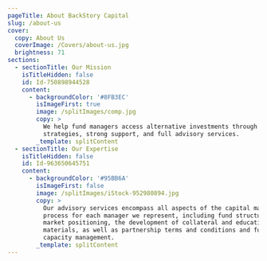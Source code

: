```yaml
---
pageTitle: About BackStory Capital
slug: /about-us
cover:
  copy: About Us
  coverImage: /Covers/about-us.jpg
  brightness: 71
sections:
  - sectionTitle: Our Mission
    isTitleHidden: false
    id: Id-750898944528
    content:
      - backgroundColor: '#8FB3EC'
        isImageFirst: true
        image: /splitImages/comp.jpg
        copy: >
          We help fund managers access alternative investments through tailored
          strategies, strong support, and full advisory services.
        _template: splitContent
  - sectionTitle: Our Expertise
    isTitleHidden: false
    id: Id-963650645751
    content:
      - backgroundColor: '#95BB6A'
        isImageFirst: false
        image: /splitImages/iStock-952980894.jpg
        copy: >
          Our advisory services encompass all aspects of the capital markets
          process for each manager we represent, including fund structuring,
          market positioning, the development of collateral and educational
          materials, as well as partnership terms and conditions and fund
          capacity management.
        _template: splitContent
---
```



